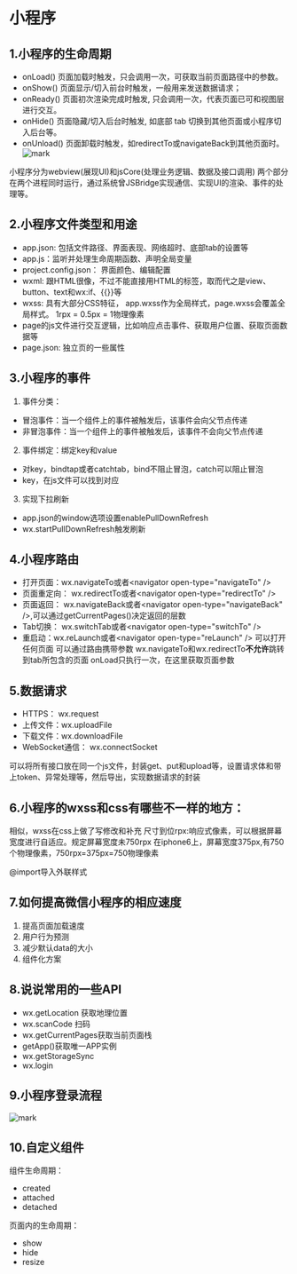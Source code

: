 # 小程序


## 1.小程序的生命周期
* onLoad() 页面加载时触发，只会调用一次，可获取当前页面路径中的参数。
* onShow() 页面显示/切入前台时触发，一般用来发送数据请求；
* onReady() 页面初次渲染完成时触发, 只会调用一次，代表页面已可和视图层进行交互。
* onHide() 页面隐藏/切入后台时触发, 如底部 tab 切换到其他页面或小程序切入后台等。
* onUnload() 页面卸载时触发，如redirectTo或navigateBack到其他页面时。
![mark](http://qiniu.hackslog.cn/blog/20190528/UmXblGKmf9pu.png?imageslim)

小程序分为webview(展现UI)和jsCore(处理业务逻辑、数据及接口调用)
两个部分在两个进程同时运行，通过系统曾JSBridge实现通信、实现UI的渲染、事件的处理等。


## 2.小程序文件类型和用途

* app.json: 包括文件路径、界面表现、网络超时、底部tab的设置等
* app.js：监听并处理生命周期函数、声明全局变量
* project.config.json： 界面颜色、编辑配置
* wxml: 跟HTML很像，不过不能直接用HTML的标签，取而代之是view、button、text和wx:if、{{}}等
* wxss: 具有大部分CSS特征， app.wxss作为全局样式，page.wxss会覆盖全局样式。 1rpx = 0.5px = 1物理像素
* page的js文件进行交互逻辑，比如响应点击事件、获取用户位置、获取页面数据等
* page.json: 独立页的一些属性

## 3.小程序的事件
1. 事件分类：
* 冒泡事件：当一个组件上的事件被触发后，该事件会向父节点传递
* 非冒泡事件：当一个组件上的事件被触发后，该事件不会向父节点传递

2. 事件绑定：绑定key和value
* 对key，bindtap或者catchtab，bind不阻止冒泡，catch可以阻止冒泡
* key，在js文件可以找到对应

3. 实现下拉刷新
* app.json的window选项设置enablePullDownRefresh
* wx.startPullDownRefresh触发刷新


## 4.小程序路由

* 打开页面：wx.navigateTo或者\<navigator open-type="navigateTo" />
* 页面重定向： wx.redirectTo或者\<navigator open-type="redirectTo" />
* 页面返回： wx.navigateBack或者\<navigator open-type="navigateBack" />,可以通过getCurrentPages()决定返回的层数
* Tab切换： wx.switchTab或者\<navigator open-type="switchTo" />
* 重启动：wx.reLaunch或者\<navigator open-type="reLaunch" /> 可以打开任何页面
可以通过路由携带参数
wx.navigateTo和wx.redirectTo**不允许**跳转到tab所包含的页面
onLoad只执行一次，在这里获取页面参数



## 5.数据请求
* HTTPS： wx.request
* 上传文件：wx.uploadFile
* 下载文件：wx.downloadFile
* WebSocket通信： wx.connectSocket

可以将所有接口放在同一个js文件，封装get、put和upload等，设置请求体和带上token、异常处理等，然后导出，实现数据请求的封装

## 6.小程序的wxss和css有哪些不一样的地方：
相似，wxss在css上做了写修改和补充
尺寸到位rpx:响应式像素，可以根据屏幕宽度进行自适应。规定屏幕宽度未750rpx
在iphone6上，屏幕宽度375px,有750个物理像素，750rpx=375px=750物理像素

@import导入外联样式

## 7.如何提高微信小程序的相应速度
1. 提高页面加载速度
2. 用户行为预测
3. 减少默认data的大小
4. 组件化方案

## 8.说说常用的一些API

* wx.getLocation 获取地理位置
* wx.scanCode 扫码
* wx.getCurrentPages获取当前页面栈
* getApp()获取唯一APP实例
* wx.getStorageSync
* wx.login


## 9.小程序登录流程
![mark](http://qiniu.hackslog.cn/blog/20190528/QhX8Uuz63ydx.jpg?imageslim)

## 10.自定义组件

组件生命周期：
* created
* attached
* detached

页面内的生命周期：
* show
* hide
* resize


























